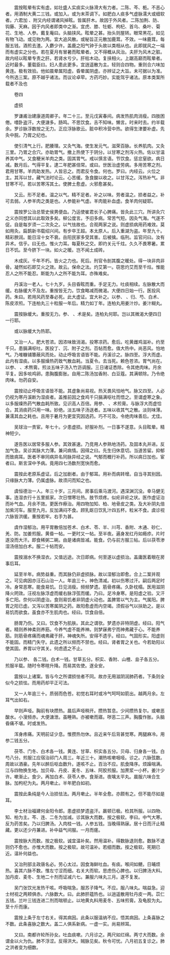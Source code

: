 <!-- { "loadSidebar": true } -->
　　震按眩晕有实有虚。如壮盛人实痰实火脉滑大有力者。二陈、芩、栀。不恶心者。用酒制大黄二三钱。或加入。或为末茶调下。如肥白人痰多气虚脉濡大或细软者。六君加 、附又内经谓诸风掉眩。皆属肝木。故因于外风者。二陈加荆、防、钩藤、天麻。因于内风者即类中之渐。宜虎、膝、牡蛎、枸杞、首乌、桑叶、菊花、生地、人参。戴复庵曰。头脑挟风。眩晕之甚。抬头则屋转。眼常黑花。如见有物飞动。或见物为两。宜大追风散。或秘旨正元散加鹿茸。不效。一味鹿茸。每服五钱。酒煎去渣。入麝少许。盖鹿之阳气钟于头故以类相从也。此即就风之一端而有虚实之分也。若在夏月有冒暑而眩晕者。又不得概从风治。夫肝为风木之脏。故内经以眩晕专责之肝。若肾水亏少。肝枯木动。复挟相火。上踞高巅而眩晕者。近时最多。董载臣曰。妇人患此更多。宜逍遥散为主。轻则合四物。重则合六味加黄连。极有效验。他如晨晕属阳虚。昏晕属阴虚。亦辨证之大旨。未可据以为准。今所选三案。原不越乎诸法。而议论卓荦。方药巧妙。实能驾乎诸法。原本类案所载者不及也

　　卷四

　　虚损

　　罗谦甫治建康道周卿子。年二十三。至元戊寅春间。病发热肌肉消瘦。四肢困倦。嗜卧盗汗。大便溏多。肠鸣。不思饮食。舌不知味。懒言。时来时去。约半载余。罗诊脉浮数按之无力。正应浮脉歌云。脏中积冷营中热。欲得生津要补虚。先灸中脘。乃胃之纪也。

　　使引清气上行。肥腠理。又灸气海。使生发元气。滋荣百脉。长养肌肉。又灸三里。乃胃之合穴。亦助胃气。撤上热使下于阴分。以甘寒之剂泻火热。佐以甘温养其中气。又食粳米羊肉之类。固其胃气。戒以慎言语。节饮食。惩忿窒欲。病日减。数月后。气得平复。逮二年肥甚倍常。或曰。世医治虚劳病。多用苦寒之剂。君用甘寒。羊肉助发热。人皆忌之。而君反令食。何也。罗曰。内经云。火位之主。其泻以甘。藏气法时论云。心苦缓。急食酸以收之。以甘泻之。泻热补气。非甘寒不可。若以苦寒泻其土。使脾土愈虚。火邪愈甚矣。

　　又云。形不足者。温之以气。精不足者。补之以味。劳者温之。损者益之。补可去弱。人参羊肉之类是也。人参能补气虚。羊肉能补血虚。食羊肉何疑耶。

　　震按罗公治总管史侯男便血。乃运使崔君长子心脾痛。皆灸此三穴。所讲灸穴之义亦同想其以此取效多矣。柳公度言。予旧多病。常苦气短。因灸气海。气遂不促。自是每岁须一二次灸之。以气怯故也。合观两家之说。则虚损病用药难效。莫如用灸。扁鹊新书载绍兴间。有步卒王超。本太原人。后入重湖为盗。年至九十。精彩腴润。能日淫十女不衰。岳阳民家多受其害。后被擒。临刑。监官问曰。汝有异术。信乎。曰无也。惟火力耳。每夏秋之交。即灼关元千炷。久久不畏寒暑。累日不饥。至今脐下一块。如火之暖。岂不闻土成砖。

　　木成灰。千年不朽。皆火之力也。死后。刑官令剖其腹之暖处。得一块非肉非骨。凝然如石即艾火之效。故云。保命之法。灼艾第一。窃思灼艾而至千炷。惟能忍人之所不能忍。斯能为人之所不能为耳。亦殊难矣。

　　丹溪治一老人。七十九岁。头目昏眩而重。手足无力。吐痰相续。左脉散大而缓。右脉缓大不及左。重按皆无力。饮食略减而微渴。大便四日始一行。医投风药。朱曰。若用风药至春必死。此大虚证。宜大补之。以参、 、归、芍、白术、陈皮浓煎。下连柏丸三十粒服一年后。精力如丁年。连柏丸用姜汁炒。姜汁糊丸。

　　震按脉缓大。重按无力。参、 、术是矣。连柏丸何耶。岂以其微渴大便四日一行耶。

　　或以脉缓大为热耶。

　　又治一人。肥大苍浓。因浓味致消渴。投寒凉药。愈后。吃黄雌鸡滋补。约至千只。患膈满呕吐。医投丁、沉、附子之剂。百帖而愈。值大热中。尚恶风。怕地气。乃堆糠铺簟蔽风而处。动止呼吸言语皆不能。丹溪诊之。脉四至。浮大而虚。此内有湿痰。以多服燥热药致气散血耗。当夏令。去当死。赖色苍浓。胃气尚在。以参、 、术熬膏。煎淡五味子汤入竹沥调服。三日诸证悉除。令其绝肉味。月余平复。因多啖鸡卵。患胸腹膨胀。自用二陈汤加香附、白豆蔻。其满顿除。乃令绝肉味。勿药自安。

　　震按动止呼吸言语皆不能。其虚象尚易视。热天畏风怕地气。脉又四至。人必仍视为寒丹溪断为湿痰者。盖推前因之食鸡千只膈满呕吐而悟之。至谓虚寒之象。以多服燥热药气散血耗所致。见识高人百倍。用参、 、术煎膏。与脉浮大而虚恰合。其消痰药只用一味。妙绝。淡五味子汤送者。五味以收其气之散。淡则味薄。兼濡其血之耗也。且用于暑月为更宜究因选药。巧不可及。令绝肉味善后。尤佳。

　　吴球治一贵宦。年七十。少患虚损。好服补剂。一日事不遂意。头目眩晕。精神短少。

　　遂告医以居常多服人参。其效甚速。乃竞用人参熟地汤药。及固本丸并进。反加气急。吴诊其脉大力薄。兼问病情。因得之曰。先生归休意切。当道苦留。抑郁而致病耳。医者不审同病异名同脉异经之说。气郁而概行补药。所以病日加也。宦者曰。斯言深中予病。竟用四七汤数剂宽快而愈。

　　震按此老原系虚证。后之加剧者。由于郁耳。用补而病转增。自当寻其别因。只缘脉大力薄。仍属虚脉。故须问而知之也。

　　虞恒德治一人。年三十岁。三月间。房事后乘马渡河。遇深渊沉没。幸马健无事。连湿衣行十五里抵家。次日憎寒壮热。肢节烦疼。似疟非疟之状。医作虚证治而补气血。月余不效。更医作瘵治。用四物加知、柏、地骨皮之类。及大补阴丸倍加紫河车。服至九月。反加满闷不食。顾乳妪日饮乳汁四五杯。粒米不食。虞诊视六脉皆洪缓。重按若牢。右手为甚。

　　虞作湿郁治。用平胃散倍加苍术、白术、苓、半、川芎、香附、木通、砂仁、羌、防。加姜煎服。黄昏一帖。一更时又一帖。至半夜。遍身发红丹如瘾疹。片时遂没而大汗。即食稀粥二碗。由是诸病皆减。能食。仍与前方服三帖。后以茯苓渗湿汤倍加白术。服二十帖而安。

　　震按溺水不换湿衣。又值远途。次日即病。何至遂以虚损治。盖庸医着眼在房事后耳。

　　延至半年。病势益重。而其脉仍非虚损脉。故以湿郁治即愈。合上二案并观之。可见病因亦汪石山治一人。年逾三十。神色清减。初以伤寒过汗。嗣后两足时冷。身常恶寒。能食易饥。日见消瘦。频频梦遗。筋骨疼痛。久卧枕榻。医用滋阴降火罔效。汪视左脉浮虚而缓右脉浮弦而缓。乃曰。足冷身寒。是阳虚之验。又汗多亡阳。奈何以阴虚治。食则易饥者非阴虚火动也。盖脾胃以气为主。气属阳。脾胃之阳已虚。又泻以苦寒属阴之药。故阳愈虚而内空竭。须假谷气以扶助之。是以易饥而欲食。虽食亦不生肌肉也。经曰。饮食自倍。

　　肠胃乃伤。又曰。饮食不为肌肤。其此之谓欤。梦遗亦非特阴虚。经曰。阳气者。精则养神柔则养筋。今养气虚不能养神。则梦寐弗宁而神弗藏于心。不能养筋。则筋骨疼痛而魂弗藏于肝。神魂失所。安得不遗乎。经曰。气固形实。阳虚则不能固。而精门失守。此遗之所以频而不禁也。经曰。肾者胃之关也。今若助阳以使其固。养胃以守其关。何虑遗之不止。

　　乃以参、 各二钱。白术一钱。甘草五分。枳实、香附、山楂、韭子各五分。煎服半载。随时令寒暄升降。而易其佐使。遂全安。

　　震按以上诸案。皆与今之所谓损怯者不同。故亦无用滋阴润肺药者。下条则全似今之损怯。而用药却平正可法。

　　又一人年逾三十。质弱而色苍。初觉右耳时或冷气呵呵如箭出。越两月余。左耳气出如右。

　　早则声哑。胸前有块攒热。晨后声哑稍开。攒热暂息。少间攒热复尔。或嗽恶酸水。小溲频赤。大便溏泄。虽睡熟。亦被嗽而寤。哕恶二三声。胸腹作胀。头脑昏痛不堪。时或发热。

　　浑身疼痛。天明前证少息。惟攒热勿休。且近来午后背甚觉寒。两腿麻冷。用参二钱五分。

　　茯苓、门冬、白术各一钱。黄连、甘草、枳实各五分。贝母、归身各一钱。白芍八分。煎服江应宿治祁门人周三。年近三十。潮热咳嗽咽哑。诊之。六脉弦数。周故以酒豪。先年以醉后呕血数升。遂咳不止。百治不应。肌食降序。烦躁喘满。江与四物换生地。加贝母、丹皮、麦冬、五味、阿胶煎服。加蔗浆一小杯。姜汁少许。嗽渐止。食少。再加白术、茯苓人参。食渐进。夜噙太平丸。晨服六味合生脉。加枸杞为丸。两月嗽止。半年肥白如初。

　　震按此条纯是今人治损怯法。两月嗽止。半年全愈。亦颇有之。但不能尽如是耳。

　　李士材治福建何金阳令郎。患虚损梦遗盗汗。羸顿已极。检其所服。以四物、知、柏为主。芩、连、二冬为加减。诊其脉大而数。按之极软。李曰。中气大寒。反为药苦矣。乃以归脾汤。入肉桂一钱。人参五钱。当晚得熟寐。居十日而汗止精藏。更以还少丹兼进。补中益气间服。一月而瘥。

　　震按脉大而数。按之极软。诚宜温补矣。然用温补。得数脉退则愈。数脉不退则仍不愈也。亦惟大而数。按之极软。故可温补。若细而数。按之极软。死期已近。温补何益也。

　　又治刑部主政唐名必。劳心太过。因食海鲜吐血。有痰。喉间如鲠。日晡烦热。喜其六脉不数。惟左寸涩而细。右关大而软。思虑伤心脾也。以归脾汤大料。加丹皮、麦冬、生地二十剂而证减六七。兼服六味丸三月。遂不复发。

　　吴门张饮光发热干咳。呼吸喘急。服苏子降气。不应。服八味丸。喘益急。迎士材视之两颊俱赤。六脉数大。曰。此肺肝蕴热也。以逍遥散用牡丹皮一两。苡仁五钱。兰叶三钱连进二剂而喘顿止。以地黄丸料用麦冬、五味煎膏。及龟胶为丸。至十斤而康。

　　震按上条于左寸右关。得其病因。此条以服温纳不应。悟其病因。上条喜脉之不数。此条喜脉之数大。盖二人俱系新病。一虚一实。尚易辨耳。

　　又曰。南都许轮所孙女。吐血痰嗽。六月诊之。两尺如烂绵。两寸大而数。余谓金以火为仇。肺不浮涩。反得洪大。贼脉见矣。秋令可忧。八月初五复诊之。肺之洪者变为细数。


